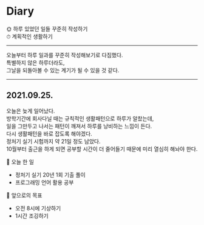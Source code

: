 # Diary

🌞 하루 있었던 일들 꾸준히 작성하기   
⏱ 계획적인 생활하기

---------------------------------------------
오늘부터 하루 일과를 꾸준히 작성해보기로 다짐했다.   
특별하지 않은 하루더라도,    
그날을 되돌아볼 수 있는 계기가 될 수 있을 것 같다.   

----------------------------------------------------

## 2021.09.25.

   
   
   오늘은 늦게 일어났다.   
   방학기간에 회사다닐 때는 규칙적인 생활패턴으로 하루가 알찼는데,   
   일을 그만두고 나서는 패턴이 깨져서 하루를 낭비하는 느낌이 든다.   
   다시 생활패턴을 바로 잡도록 해야겠다.   
   정처기 실기 시험까지 약 21일 정도 남았다.   
   10월부터 출근을 하게 되면 공부할 시간이 더 줄어들기 때문에 미리 열심히 해놔야 한다.   
   
      
💙 오늘 한 일
   * 정처기 실기 20년 1회 기출 풀이
   * 프로그래밍 언어 활용 공부 
   
💛 앞으로의 목표
* 오전 8시에 기상하기
* 1시간 조깅하기

